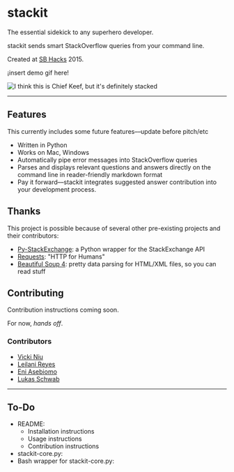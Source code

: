 # stackit

The essential sidekick to any superhero developer.

stackit sends smart StackOverflow queries from your command line.

Created at [SB Hacks](ucsbhacks.com) 2015.

¡insert demo gif here!

![I think this is Chief Keef, but it's definitely stacked](http://media3.giphy.com/media/qan0r16ZJY2Qg/giphy.gif)

***

## Features

This currently includes some future features––update before pitch/etc

+ Written in Python
+ Works on Mac, Windows
+ Automatically pipe error messages into StackOverflow queries
+ Parses and displays relevant questions and answers directly on the command line in reader-friendly markdown format
+ Pay it forward––stackit integrates suggested answer contribution into your development process.

## Thanks
This project is possible because of several other pre-existing projects and their contributors:

+ [Py-StackExchange](https://github.com/lucjon/Py-StackExchange): a Python wrapper for the StackExchange API
+ [Requests](https://github.com/kennethreitz/requests): "HTTP for Humans"
+ [Beautiful Soup 4](http://www.crummy.com/software/BeautifulSoup/bs4/doc/): pretty data parsing for HTML/XML files, so you can read stuff

## Contributing

Contribution instructions coming soon.

For now, *hands off*.

### Contributors
+ [Vicki Niu](github.com/vickiniu)
+ [Leilani Reyes](github.com/lanidelrey)
+ [Eni Asebiomo](github.com/eniasebiomo)
+ [Lukas Schwab](github.com/lukasschwab)

***

## To-Do

+ README:
    + Installation instructions
    + Usage instructions
    + Contribution instructions
+ stackit-core.py:
+ Bash wrapper for stackit-core.py: